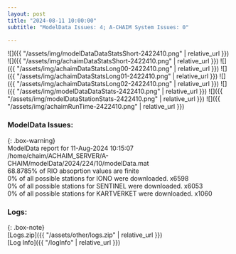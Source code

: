```yaml
---
layout: post
title: "2024-08-11 10:00:00"
subtitle: "ModelData Issues: 4; A-CHAIM System Issues: 0"

---
```


![]({{ "/assets/img/modelDataDataStatsShort-2422410.png" | relative_url }})
![]({{ "/assets/img/achaimDataStatsShort-2422410.png" | relative_url }})
![]({{ "/assets/img/achaimDataStatsLong00-2422410.png" | relative_url }})
![]({{ "/assets/img/achaimDataStatsLong01-2422410.png" | relative_url }})
![]({{ "/assets/img/achaimDataStatsLong02-2422410.png" | relative_url }})
![]({{ "/assets/img/modelDataDataStats-2422410.png" | relative_url }})
![]({{ "/assets/img/modelDataStationStats-2422410.png" | relative_url }})
![]({{ "/assets/img/achaimRunTime-2422410.png" | relative_url }})


### ModelData Issues:  
  
{: .box-warning}  
 ModelData report for 11-Aug-2024 10:15:07   
 /home/chaim/ACHAIM_SERVER/A-CHAIM/modelData/2024/224/10/modelData.mat   
 68.8785% of RIO absoprtion values are finite   
 0% of all possible stations for IONO were downloaded. x6598   
 0% of all possible stations for SENTINEL were downloaded. x6053   
 0% of all possible stations for KARTVERKET were downloaded. x1060   
  


### Logs:  
  
{: .box-note}  
[Logs.zip]({{ "/assets/other/logs.zip" | relative_url }})  
[Log Info]({{ "/logInfo" | relative_url }})  
